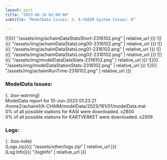 ```yaml
---
layout: post
title: "2023-06-10 02:00:00"
subtitle: "ModelData Issues: 2; A-CHAIM System Issues: 0"

---
```


![]({{ "/assets/img/achaimDataStatsShort-2316102.png" | relative_url }})
![]({{ "/assets/img/achaimDataStatsLong00-2316102.png" | relative_url }})
![]({{ "/assets/img/achaimDataStatsLong01-2316102.png" | relative_url }})
![]({{ "/assets/img/achaimDataStatsLong02-2316102.png" | relative_url }})
![]({{ "/assets/img/modelDataDataStats-2316102.png" | relative_url }})
![]({{ "/assets/img/modelDataStationStats-2316102.png" | relative_url }})
![]({{ "/assets/img/achaimRunTime-2316102.png" | relative_url }})


### ModelData Issues:  
  
{: .box-warning}  
 ModelData report for 10-Jun-2023 01:23:21   
 /home2/achaim1/A-CHAIM/modelData/2023/161/01/modelData.mat   
 0% of all possible stations for KASI were downloaded. x2800   
 0% of all possible stations for KARTVERKET were downloaded. x2509   
  


### Logs:  
  
{: .box-note}  
[Logs.zip]({{ "/assets/other/logs.zip" | relative_url }})  
[Log Info]({{ "/logInfo" | relative_url }})  
